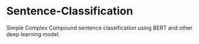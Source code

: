 # Sentence-Classification
Simple Complex Compound sentence classification using BERT and other deep learning model.
